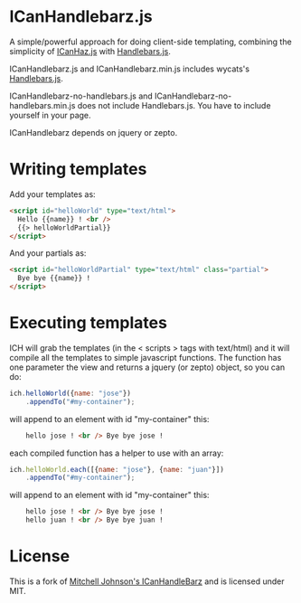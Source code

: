 ICanHandlebarz.js
=================

A simple/powerful approach for doing client-side templating, combining the simplicity of [ICanHaz.js](http://icanhazjs.com/) with [Handlebars.js](http://handlebarsjs.com/).

ICanHandlebarz.js and ICanHandlebarz.min.js includes wycats's [Handlebars.js](https://github.com/wycats/handlebars.js/).

ICanHandlebarz-no-handlebars.js and ICanHandlebarz-no-handlebars.min.js does not include Handlebars.js. You have to include  yourself in your page.

ICanHandlebarz depends on jquery or zepto.

Writing templates
=================

Add your templates as:

``` html
<script id="helloWorld" type="text/html">
  Hello {{name}} ! <br />
  {{> helloWorldPartial}}
</script>
```

And your partials as:

``` html
<script id="helloWorldPartial" type="text/html" class="partial">
  Bye bye {{name}} !
</script>
```

Executing templates
===================

ICH will grab the templates (in the < scripts > tags with text/html) and it will compile all the templates to simple javascript functions. The function has one parameter the view and returns a jquery (or zepto) object, so you can do: 

```javascript
ich.helloWorld({name: "jose"})
	.appendTo("#my-container");

```

will append to an element with id "my-container" this:

```html
	hello jose ! <br /> Bye bye jose !
```

each compiled function has a helper to use with an array:


```javascript
ich.helloWorld.each([{name: "jose"}, {name: "juan"}])
	.appendTo("#my-container");

```

will append to an element with id "my-container" this:


```html
	hello jose ! <br /> Bye bye jose !
	hello juan ! <br /> Bye bye juan !
```

License
=======

This is a fork of [Mitchell Johnson's ICanHandleBarz](https://github.com/atomicobject/ICanHandlebarz.js) and is licensed under MIT.